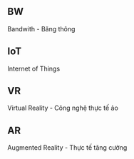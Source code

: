 ## BW
Bandwith - Băng thông

## IoT
Internet of Things

## VR
Virtual Reality - Công nghệ thực tế ảo

## AR
Augmented Reality - Thực tế tăng cường

## 